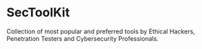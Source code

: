 # SecToolKit
Collection of most popular and preferred tools by Ethical Hackers, Penetration Testers and Cybersecurity Professionals.
